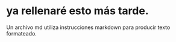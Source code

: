 # ya rellenaré esto más tarde.
Un archivo md utiliza instrucciones markdown para producir texto formateado.
